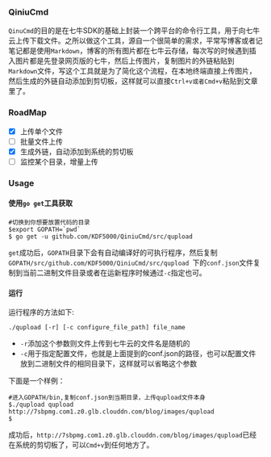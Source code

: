 ### QiniuCmd
`QinuCmd`的目的是在七牛SDK的基础上封装一个跨平台的命令行工具，用于向七牛云上传下载文件。之所以做这个工具，源自一个很简单的需求，平常写博客或者记笔记都是使用`Markdown`，博客的所有图片都在七牛云存储，每次写的时候遇到插入图片都是先登录网页版的七牛，然后上传图片，复制图片的外链粘贴到`Markdown`文件，写这个工具就是为了简化这个流程，在本地终端直接上传图片，然后生成的外链自动添加到剪切板，这样就可以直接`Ctrl+v或者Cmd+v`粘贴到文章里了。

### RoadMap
- [x] 上传单个文件
- [ ] 批量文件上传
- [x] 生成外链，自动添加到系统的剪切板
- [ ] 监控某个目录，增量上传

### Usage
#### 使用`go get`工具获取
```
#切换到你想要放置代码的目录
$export GOPATH=`pwd`
$ go get -u github.com/KDF5000/QiniuCmd/src/qupload
```
`get`成功后，`GOPATH`目录下会有自动编译好的可执行程序，然后复制`GOPATH/src/github.com/KDF5000/QiniuCmd/src/qupload `下的`conf.json`文件复制到当前二进制文件目录或者在运新程序时候通过`-c`指定也可。
#### 运行
运行程序的方法如下:
```
./qupload [-r] [-c configure_file_path] file_name
```
* `-r`添加这个参数则文件上传到七牛云的文件名是随机的
* `-c`用于指定配置文件，也就是上面提到的conf.json的路径，也可以配置文件放到二进制文件的相同目录下，这样就可以省略这个参数

下面是一个样例：
```
#进入GOPATH/bin,复制conf.json到当期目录，上传qupload文件本身
$./qupload qupload
http://7sbpmg.com1.z0.glb.clouddn.com/blog/images/qupload
$
```
成功后，`http://7sbpmg.com1.z0.glb.clouddn.com/blog/images/qupload`已经在系统的剪切板了，可以`Cmd+v`到任何地方了。
